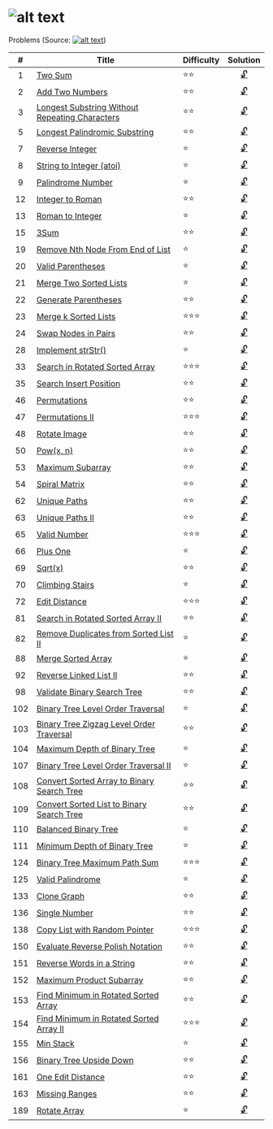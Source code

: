 ![alt text](https://raw.githubusercontent.com/lvncnt/Leetcode-OJ/master/Logo/logo.png "Logo")
========
Problems (Source: [![alt text](https://raw.githubusercontent.com/lvncnt/Leetcode-OJ/master/Logo/LeetCodeLogo.png "Leetcode")][0])

|#  | Title                                                 | Difficulty          | Solution 
|:--:|-------------                                         | -----               |:-----: 
|1  | [Two Sum][1]                                          | :star::star:        | [:unlock:][1a]
2   | [Add Two Numbers][2]                                  | :star::star:        | [:unlock:][2a] 
3   | [Longest Substring Without Repeating Characters][3]   | :star::star:        | [:unlock:][3a]  
5   | [Longest Palindromic Substring][5]                    | :star::star:        | [:unlock:][5a]  
7   | [Reverse Integer][7a]                                 | :star:              | [:unlock:][7a]
8   | [String to Integer (atoi)][8]                         | :star:              | [:unlock:][8a]
9   | [Palindrome Number][9]                                | :star:              | [:unlock:][9a]
12  | [Integer to Roman][12]                                | :star::star:        | [:unlock:][12a]
13  | [Roman to Integer][13]                                | :star:              | [:unlock:][13a]
15  | [3Sum][15]                                            |:star::star:         | [:unlock:][15a]
19  | [Remove Nth Node From End of List][19]                | :star:              | [:unlock:][19a]
20  | [Valid Parentheses][20]                               | :star:              | [:unlock:][20a]
21  | [Merge Two Sorted Lists][21]                          | :star:              | [:unlock:][21a]
22  | [Generate Parentheses][22]                            | :star::star:        | [:unlock:][22a]
23  | [Merge k Sorted Lists][23]                            | :star::star::star:  | [:unlock:][23a]  
24  | [Swap Nodes in Pairs][24]                             | :star::star:        | [:unlock:][24a]
28  | [Implement strStr()][28]                              | :star:              | [:unlock:][28a]
33  | [Search in Rotated Sorted Array][33]                  | :star::star::star:  | [:unlock:][33a]  
35  | [Search Insert Position][35]                          | :star::star:        | [:unlock:][35a]
46  | [Permutations][46]                                    | :star::star:        | [:unlock:][46a]
47  | [Permutations II][47]                                 | :star::star::star:  | [:unlock:][47a]
48  | [Rotate Image][48]                                    | :star::star:        | [:unlock:][48a]
50  | [Pow(x, n)][50]                                       | :star::star:        | [:unlock:][50a]
53  | [Maximum Subarray][53]                                | :star::star:        | [:unlock:][53a]
54  | [Spiral Matrix][54]                                   | :star::star:        | [:unlock:][54a]
62  | [Unique Paths][62]	                            | :star::star:        | [:unlock:][62a]
63  | [Unique Paths II ][63]                                | :star::star:        | [:unlock:][63a]
65  | [Valid Number][65] 	                            | :star::star::star:  | [:unlock:][65a] 
66  | [Plus One][66]                                        | :star:              | [:unlock:][66a]
69  | [Sqrt(x)][69]                                         | :star::star:        | [:unlock:][69a]
70  | [Climbing Stairs][70]                                 | :star:              | [:unlock:][70a]
72  | [Edit Distance][72]                                   | :star::star::star:  | [:unlock:][72a] 
81  | [Search in Rotated Sorted Array II][81]               | :star::star:        | [:unlock:][81a]
82  | [Remove Duplicates from Sorted List II][82]           | :star:              | [:unlock:][82a]
88  | [Merge Sorted Array][88]                              | :star:              | [:unlock:][88a]
92  | [Reverse Linked List II][92]                          | :star::star:        | [:unlock:][92a]
98  | [Validate Binary Search Tree][98]                     | :star::star:        | [:unlock:][98a]
102 | [Binary Tree Level Order Traversal][102]              | :star:              | [:unlock:][102a]
103 | [Binary Tree Zigzag Level Order Traversal][103]       | :star::star:        | [:unlock:][103a]
104 | [Maximum Depth of Binary Tree][104]                   | :star:              | [:unlock:][104a]
107 | [Binary Tree Level Order Traversal II][107]           | :star:              | [:unlock:][107a]
108 | [Convert Sorted Array to Binary Search Tree][108]     | :star::star:        | [:unlock:][108a]
109 | [Convert Sorted List to Binary Search Tree][109]      | :star::star:        | [:unlock:][109a]
110 | [Balanced Binary Tree][110]			    | :star:              | [:unlock:][110a]
111 | [Minimum Depth of Binary Tree][111]                   | :star:              | [:unlock:][111a]
124 | [Binary Tree Maximum Path Sum][124]                   | :star::star::star:  | [:unlock:][124a]
125 | [Valid Palindrome][125]                               | :star:              | [:unlock:][125a]
133 | [Clone Graph][133]                                    | :star::star:        | [:unlock:][133a]
136 | [Single Number][136]                                  | :star::star:        | [:unlock:][136a]
138 | [Copy List with Random Pointer][138]                  | :star::star::star:  | [:unlock:][138a]
150 | [Evaluate Reverse Polish Notation][150]               | :star::star:        | [:unlock:][150a]
151 | [Reverse Words in a String][151]                      | :star::star:        | [:unlock:][151a]
152 | [Maximum Product Subarray][152]                       | :star::star:        | [:unlock:][152a]
153 | [Find Minimum in Rotated Sorted Array][153]           | :star::star:        | [:unlock:][153a]
154 | [Find Minimum in Rotated Sorted Array II][154]        | :star::star::star:  | [:unlock:][154a] 
155 | [Min Stack][155]                                      | :star:              | [:unlock:][155a]
156 | [Binary Tree Upside Down][156]                        | :star::star:        | [:unlock:][156a]
161 | [One Edit Distance][161]                              | :star::star:        | [:unlock:][161a]
163 | [Missing Ranges][163]                                 | :star::star:        | [:unlock:][163a]
189 | [Rotate Array][189]                                   | :star:              | [:unlock:][189a]

[0]: http://leetcode.com/
[1]: https://oj.leetcode.com/problems/two-sum/
[1a]: https://raw.githubusercontent.com/lvncnt/Leetcode-OJ/master/Array/twoSum.py
[2]: https://oj.leetcode.com/problems/add-two-numbers/
[2a]: https://raw.githubusercontent.com/lvncnt/Leetcode-OJ/master/Linked-List/AddLinkedList/src/Main.java
[3]: https://oj.leetcode.com/problems/longest-substring-without-repeating-characters/
[3a]: https://raw.githubusercontent.com/lvncnt/Leetcode-OJ/master/Array/LengthOfLongestSubstring.java
[5]: https://oj.leetcode.com/problems/longest-palindromic-substring/
[5a]: https://raw.githubusercontent.com/lvncnt/Leetcode-OJ/master/Array/LongestPalindrome.java
[7]: https://oj.leetcode.com/problems/reverse-integer/
[7a]: https://raw.githubusercontent.com/lvncnt/Leetcode-OJ/master/Math/ReverseInteger.java
[8]: https://oj.leetcode.com/problems/string-to-integer-atoi/
[8a]: https://raw.githubusercontent.com/lvncnt/Leetcode-OJ/master/Array/reverseWords.java
[9]: https://oj.leetcode.com/problems/palindrome-number/
[9a]: https://raw.githubusercontent.com/lvncnt/Leetcode-OJ/master/Math/PalindromeNumber.java
[12]: https://oj.leetcode.com/problems/integer-to-roman/
[12a]: https://raw.githubusercontent.com/lvncnt/Leetcode-OJ/master/Misc/RomanInteger/Solution.java
[13]: https://oj.leetcode.com/problems/roman-to-integer/
[13a]: https://raw.githubusercontent.com/lvncnt/Leetcode-OJ/master/Misc/RomanInteger/Solution.java
[15]: https://leetcode.com/problems/3sum/
[15a]: https://raw.githubusercontent.com/lvncnt/Leetcode-OJ/master/Array/ThreeSum.java
[19]: https://leetcode.com/problems/remove-nth-node-from-end-of-list/
[19a]: https://raw.githubusercontent.com/lvncnt/Leetcode-OJ/master/Linked-List/DeleteDuplicates/src/Solution.java
[20]: https://oj.leetcode.com/problems/valid-parentheses/
[20a]: https://raw.githubusercontent.com/lvncnt/Leetcode-OJ/master/Stack/ValidParentheses/src/Solution.java
[21]: https://oj.leetcode.com/problems/merge-two-sorted-lists/
[21a]: https://raw.githubusercontent.com/lvncnt/Leetcode-OJ/master/Linked-List/MergeSortedList.java
[22]: https://oj.leetcode.com/problems/generate-parentheses/
[22a]: https://raw.githubusercontent.com/lvncnt/Leetcode-OJ/master/Stack/GenerateParentheses/src/Solution.java
[23]: https://oj.leetcode.com/problems/merge-k-sorted-lists/
[23a]: https://raw.githubusercontent.com/lvncnt/Leetcode-OJ/master/Linked-List/MergeKLists.java
[24]: https://oj.leetcode.com/problems/swap-nodes-in-pairs/
[24a]: https://raw.githubusercontent.com/lvncnt/Leetcode-OJ/master/Linked-List/SwapNodes.java
[28]: https://oj.leetcode.com/problems/implement-strstr/
[28a]: https://raw.githubusercontent.com/lvncnt/Leetcode-OJ/master/Array/strStr.java
[33]: https://oj.leetcode.com/problems/search-in-rotated-sorted-array/
[33a]: https://raw.githubusercontent.com/lvncnt/Leetcode-OJ/master/Binary-Search/SearchRotatedSortedArray/src/Search.java
[35]: https://oj.leetcode.com/problems/search-insert-position/
[35a]: https://raw.githubusercontent.com/lvncnt/Leetcode-OJ/master/Binary-Search/SearchInsertPosition/src/Solution.java
[46]: https://leetcode.com/problems/permutations/
[46a]: https://raw.githubusercontent.com/lvncnt/Leetcode-OJ/master/Math/Permutations/src/Solution.java
[47]: https://leetcode.com/problems/permutations-ii/
[47a]: https://raw.githubusercontent.com/lvncnt/Leetcode-OJ/master/Math/Permutations/src/Solution.java
[48]: https://leetcode.com/problems/rotate-image/
[48a]: https://raw.githubusercontent.com/lvncnt/Leetcode-OJ/master/Array/Rotate/src/Solution.java
[50]: https://leetcode.com/problems/powx-n/
[50a]: https://raw.githubusercontent.com/lvncnt/Leetcode-OJ/master/Math/Pow/src/Solution.java
[53]: https://oj.leetcode.com/problems/maximum-subarray/
[53a]: https://github.com/lvncnt/Leetcode-OJ/blob/master/Dynamic-Programming/MaximumSubarray/src/Solution.java
[54]: https://oj.leetcode.com/problems/spiral-matrix/
[54a]: https://raw.githubusercontent.com/lvncnt/Leetcode-OJ/master/Misc/SpiralMatrix/Solution.java
[62]: https://oj.leetcode.com/problems/unique-paths/
[63]: https://oj.leetcode.com/problems/unique-paths/
[62a]: https://raw.githubusercontent.com/lvncnt/Leetcode-OJ/master/Dynamic-Programming/UniquePaths/Solution.java
[63a]: https://raw.githubusercontent.com/lvncnt/Leetcode-OJ/master/Dynamic-Programming/UniquePathsWithObstacles/Solution.java
[65]: https://oj.leetcode.com/problems/valid-number/
[65a]: https://raw.githubusercontent.com/lvncnt/Leetcode-OJ/master/Array/ValidNumber.java
[66]: https://oj.leetcode.com/problems/plus-one/
[66a]: https://raw.githubusercontent.com/lvncnt/Leetcode-OJ/master/Math/PlusOne.java
[69]: https://oj.leetcode.com/problems/sqrtx/
[69a]: https://raw.githubusercontent.com/lvncnt/Leetcode-OJ/master/Math/Sqrt/src/Solution.java
[70]: https://oj.leetcode.com/problems/climbing-stairs/
[70a]: https://raw.githubusercontent.com/lvncnt/Leetcode-OJ/master/Dynamic-Programming/ClimbStairs/Solution.java
[72]: https://oj.leetcode.com/problems/edit-distance/
[72a]: https://raw.githubusercontent.com/lvncnt/Leetcode-OJ/master/Array/EditDistance.java
[81]: https://oj.leetcode.com/problems/search-in-rotated-sorted-array-ii/
[81a]: https://raw.githubusercontent.com/lvncnt/Leetcode-OJ/master/Binary-Search/SearchRotatedSortedArray/src/Search.java
[82]: https://leetcode.com/problems/remove-duplicates-from-sorted-list-ii/
[82a]: https://raw.githubusercontent.com/lvncnt/Leetcode-OJ/7f09f36406c68b945d0fe6e2468b5b11ca7c03ce/Linked-List/DeleteDuplicates/src/Solution.java
[88]: https://oj.leetcode.com/problems/merge-sorted-array/
[88a]: https://raw.githubusercontent.com/lvncnt/Leetcode-OJ/master/Linked-List/MergeSortedArray.java
[92]: https://leetcode.com/problems/reverse-linked-list-ii/
[92a]: https://raw.githubusercontent.com/lvncnt/Leetcode-OJ/master/Linked-List/ReverseList/src/Solution.java
[98]: https://oj.leetcode.com/problems/validate-binary-search-tree/
[98a]: https://raw.githubusercontent.com/lvncnt/Leetcode-OJ/master/Binary-Tree/BinarySearchTree.java
[102]: https://leetcode.com/problems/binary-tree-level-order-traversal/
[102a]: https://raw.githubusercontent.com/lvncnt/Leetcode-OJ/master/Binary-Tree/LevelOrderTraversal/src/Solution.java
[103]: https://leetcode.com/problems/binary-tree-zigzag-level-order-traversal/
[103a]: https://raw.githubusercontent.com/lvncnt/Leetcode-OJ/master/Binary-Tree/LevelOrderTraversal/src/Solution.java
[110]: https://oj.leetcode.com/problems/balanced-binary-tree/
[110a]: https://raw.githubusercontent.com/lvncnt/Leetcode-OJ/master/Binary-Tree/BalancedBinaryTree.java
[104]: https://oj.leetcode.com/problems/maximum-depth-of-binary-tree/
[104a]: https://raw.githubusercontent.com/lvncnt/Leetcode-OJ/master/Binary-Tree/DepthBinaryTree.java
[107]: https://leetcode.com/problems/binary-tree-level-order-traversal-ii/
[107a]: https://raw.githubusercontent.com/lvncnt/Leetcode-OJ/master/Binary-Tree/LevelOrderTraversal/src/Solution.java
[108]: https://oj.leetcode.com/problems/convert-sorted-array-to-binary-search-tree/
[108a]: https://raw.githubusercontent.com/lvncnt/Leetcode-OJ/master/Binary-Tree/SortedArrayToBST.java
[109]: https://oj.leetcode.com/problems/convert-sorted-list-to-binary-search-tree/
[109a]: https://raw.githubusercontent.com/lvncnt/Leetcode-OJ/master/Binary-Tree/SortedListToBST.java
[111]: https://oj.leetcode.com/problems/minimum-depth-of-binary-tree/
[111a]: https://raw.githubusercontent.com/lvncnt/Leetcode-OJ/master/Binary-Tree/DepthBinaryTree.java
[124]: https://oj.leetcode.com/problems/binary-tree-maximum-path-sum/
[124a]: https://raw.githubusercontent.com/lvncnt/Leetcode-OJ/master/Binary-Tree/MaxPathSum/Solution.java
[125]: https://oj.leetcode.com/problems/valid-palindrome/
[125a]: https://raw.githubusercontent.com/lvncnt/Leetcode-OJ/master/Array/validPalindrome.py
[133]: https://oj.leetcode.com/problems/clone-graph/
[133a]: https://raw.githubusercontent.com/lvncnt/Leetcode-OJ/master/Misc/CloneGraph/Solution.java
[136]: https://oj.leetcode.com/problems/single-number/
[136a]: https://raw.githubusercontent.com/lvncnt/Leetcode-OJ/master/Single-Number/SingleNumber/Solution.java
[138]: https://oj.leetcode.com/problems/copy-list-with-random-pointer/
[138a]: https://raw.githubusercontent.com/lvncnt/Leetcode-OJ/master/Linked-List/CopyRandomList.java
[150]: https://oj.leetcode.com/problems/evaluate-reverse-polish-notation/
[150a]: https://raw.githubusercontent.com/lvncnt/Leetcode-OJ/master/Stack/ReversePolishNotation/src/Solution.java
[151]: https://oj.leetcode.com/problems/reverse-words-in-a-string/
[151a]: https://raw.githubusercontent.com/lvncnt/Leetcode-OJ/master/Array/ReverseWords/src/Main.java
[152]: https://oj.leetcode.com/problems/maximum-product-subarray/
[152a]: https://github.com/lvncnt/Leetcode-OJ/blob/master/Dynamic-Programming/MaximumSubarray/src/Solution.java
[153]: https://oj.leetcode.com/problems/find-minimum-in-rotated-sorted-array/
[153a]: https://raw.githubusercontent.com/lvncnt/Leetcode-OJ/master/Binary-Search/SearchRotatedSortedArray/src/FindMin.java
[154]: https://oj.leetcode.com/problems/find-minimum-in-rotated-sorted-array-ii/
[154a]: https://raw.githubusercontent.com/lvncnt/Leetcode-OJ/master/Binary-Search/SearchRotatedSortedArray/src/FindMin.java
[155]: https://oj.leetcode.com/problems/min-stack/
[155a]: https://raw.githubusercontent.com/lvncnt/Leetcode-OJ/master/Stack/MinStack/src/Solution.java
[156]: https://oj.leetcode.com/problems/binary-tree-upside-down/
[156a]: https://raw.githubusercontent.com/lvncnt/Leetcode-OJ/master/Binary-Tree/UpsideDownBinaryTree/Solution.java
[161]: https://oj.leetcode.com/problems/one-edit-distance/
[161a]: https://raw.githubusercontent.com/lvncnt/Leetcode-OJ/master/Array/OneEditDistance.java
[163]: https://oj.leetcode.com/problems/missing-ranges/
[163a]: https://raw.githubusercontent.com/lvncnt/Leetcode-OJ/master/Array/MissingRanges.java
[189]: https://leetcode.com/problems/rotate-array/
[189a]: https://raw.githubusercontent.com/lvncnt/Leetcode-OJ/master/Array/Rotate/src/Solution.java
